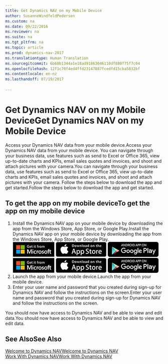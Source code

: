 ```yaml
---
title: Get Dynamics NAV on my Mobile Device
author: SusanneWindfeldPedersen
ms.custom: na
ms.date: 09/22/2016
ms.reviewer: na
ms.suite: na
ms.tgt_pltfrm: na
ms.topic: article
ms.prod: dynamics-nav-2017
ms.translationtype: Human Translation
ms.sourcegitcommit: 6b60b1344a1e18ad91863046110df880f75f7c04
ms.openlocfilehash: 12f1c70f4ed4ffd23147887fcedfd15cba5832bf
ms.contentlocale: en-nz
ms.lasthandoff: 07/19/2017

---
```


# <a name="get-dynamics-nav-on-my-mobile-device"></a><span data-ttu-id="3f171-102">Get Dynamics NAV on my Mobile Device</span><span class="sxs-lookup"><span data-stu-id="3f171-102">Get Dynamics NAV on my Mobile Device</span></span>
<span data-ttu-id="3f171-103">Access your Dynamics NAV data from your mobile device.</span><span class="sxs-lookup"><span data-stu-id="3f171-103">Access your Dynamics NAV data from your mobile device.</span></span> <span data-ttu-id="3f171-104">You can navigate through your business data, use features such as send to Excel or Office 365, view up-to-date charts and KPIs, email sales quotes and invoices, and shoot and attach pictures with your camera.</span><span class="sxs-lookup"><span data-stu-id="3f171-104">You can navigate through your business data, use features such as send to Excel or Office 365, view up-to-date charts and KPIs, email sales quotes and invoices, and shoot and attach pictures with your camera.</span></span> <span data-ttu-id="3f171-105">Follow the steps below to download the app and get started.</span><span class="sxs-lookup"><span data-stu-id="3f171-105">Follow the steps below to download the app and get started.</span></span>

## <a name="to-get-the-app-on-my-mobile-device"></a><span data-ttu-id="3f171-106">To get the app on my mobile device</span><span class="sxs-lookup"><span data-stu-id="3f171-106">To get the app on my mobile device</span></span>
1. <span data-ttu-id="3f171-107">Install the Dynamics NAV app on your mobile device by downloading the app from the Windows Store, App Store, or Google Play.</span><span class="sxs-lookup"><span data-stu-id="3f171-107">Install the Dynamics NAV app on your mobile device by downloading the app from the Windows Store, App Store, or Google Play.</span></span>  
<span data-ttu-id="3f171-108">[![Windows Store](./media/install-mobile-app/windowsstore.png)](http://go.microsoft.com/fwlink/?LinkId=734848)
[![App Store](./media/install-mobile-app/appstore.png)](http://go.microsoft.com/fwlink/?LinkId=734847) [![Google Play](./media/install-mobile-app/googleplay.png)](http://go.microsoft.com/fwlink/?LinkId=734849)</span><span class="sxs-lookup"><span data-stu-id="3f171-108">[![Windows Store](./media/install-mobile-app/windowsstore.png)](http://go.microsoft.com/fwlink/?LinkId=734848)
[![App Store](./media/install-mobile-app/appstore.png)](http://go.microsoft.com/fwlink/?LinkId=734847) [![Google Play](./media/install-mobile-app/googleplay.png)](http://go.microsoft.com/fwlink/?LinkId=734849)</span></span>  
2. <span data-ttu-id="3f171-109">Launch the app from your mobile device.</span><span class="sxs-lookup"><span data-stu-id="3f171-109">Launch the app from your mobile device.</span></span>
3. <span data-ttu-id="3f171-110">Enter your user name and password that you created during sign-up for Dynamics NAV and follow the instructions on the screen.</span><span class="sxs-lookup"><span data-stu-id="3f171-110">Enter your user name and password that you created during sign-up for Dynamics NAV and follow the instructions on the screen.</span></span>

<span data-ttu-id="3f171-111">You should now have access to Dynamics NAV and be able to view and edit data.</span><span class="sxs-lookup"><span data-stu-id="3f171-111">You should now have access to Dynamics NAV and be able to view and edit data.</span></span>

## <a name="see-also"></a><span data-ttu-id="3f171-112">See Also</span><span class="sxs-lookup"><span data-stu-id="3f171-112">See Also</span></span>
[<span data-ttu-id="3f171-113">Welcome to Dynamics NAV</span><span class="sxs-lookup"><span data-stu-id="3f171-113">Welcome to Dynamics NAV</span></span>](across-get-started.md)  
[<span data-ttu-id="3f171-114">Work With Dynamics NAV</span><span class="sxs-lookup"><span data-stu-id="3f171-114">Work With Dynamics NAV</span></span>](ui-work-product.md)  

